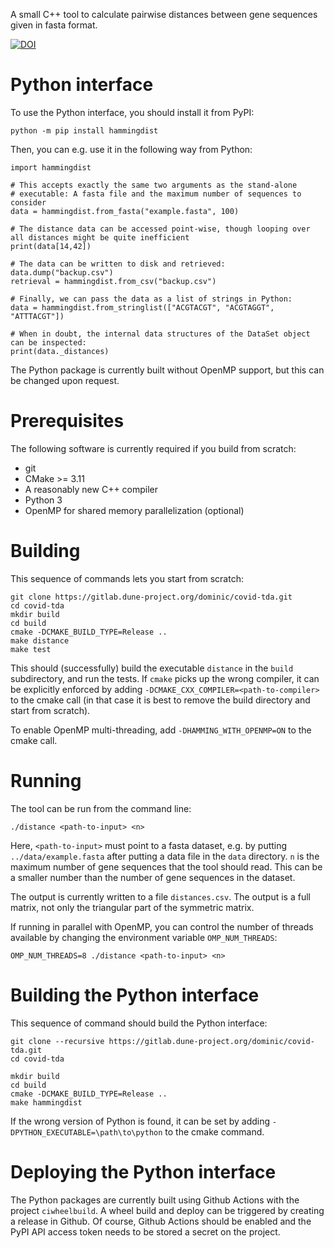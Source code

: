 A small C++ tool to calculate pairwise distances between gene sequences given in fasta format.

[![DOI](https://zenodo.org/badge/308676358.svg)](https://zenodo.org/badge/latestdoi/308676358)

# Python interface

To use the Python interface, you should install it from PyPI:

```
python -m pip install hammingdist
```

Then, you can e.g. use it in the following way from Python:

```
import hammingdist

# This accepts exactly the same two arguments as the stand-alone
# executable: A fasta file and the maximum number of sequences to consider
data = hammingdist.from_fasta("example.fasta", 100)

# The distance data can be accessed point-wise, though looping over all distances might be quite inefficient
print(data[14,42])

# The data can be written to disk and retrieved:
data.dump("backup.csv")
retrieval = hammingdist.from_csv("backup.csv")

# Finally, we can pass the data as a list of strings in Python:
data = hammingdist.from_stringlist(["ACGTACGT", "ACGTAGGT", "ATTTACGT"])

# When in doubt, the internal data structures of the DataSet object can be inspected:
print(data._distances)
```

The Python package is currently built without OpenMP support, but this can
be changed upon request.

# Prerequisites

The following software is currently required if you build from scratch:

* git
* CMake >= 3.11
* A reasonably new C++ compiler
* Python 3
* OpenMP for shared memory parallelization (optional)

# Building

This sequence of commands lets you start from scratch:

```
git clone https://gitlab.dune-project.org/dominic/covid-tda.git
cd covid-tda
mkdir build
cd build
cmake -DCMAKE_BUILD_TYPE=Release ..
make distance
make test
```

This should (successfully) build the executable `distance` in the `build` subdirectory,
and run the tests.
If `cmake` picks up the wrong compiler, it can be explicitly enforced by adding
`-DCMAKE_CXX_COMPILER=<path-to-compiler>` to the cmake call (in that case it is best
to remove the build directory and start from scratch).

To enable OpenMP multi-threading, add `-DHAMMING_WITH_OPENMP=ON` to the cmake call.

# Running

The tool can be run from the command line:

```
./distance <path-to-input> <n>
```

Here, `<path-to-input>` must point to a fasta dataset, e.g. by putting `../data/example.fasta`
after putting a data file in the `data` directory. `n` is the maximum number of gene
sequences that the tool should read. This can be a smaller number than the number of
gene sequences in the dataset.

The output is currently written to a file `distances.csv`. The output is a full
matrix, not only the triangular part of the symmetric matrix.

If running in parallel with OpenMP, you can control the number of threads available
by changing the environment variable `OMP_NUM_THREADS`:

```
OMP_NUM_THREADS=8 ./distance <path-to-input> <n>
```

# Building the Python interface

This sequence of command should build the Python interface:

```
git clone --recursive https://gitlab.dune-project.org/dominic/covid-tda.git
cd covid-tda

mkdir build
cd build
cmake -DCMAKE_BUILD_TYPE=Release ..
make hammingdist
```

If the wrong version of Python is found, it can be set by adding `-DPYTHON_EXECUTABLE=\path\to\python`
to the cmake command.

# Deploying the Python interface

The Python packages are currently built using Github Actions with the project
`ciwheelbuild`. A wheel build and deploy can be triggered by creating a release
in Github. Of course, Github Actions should be enabled and the PyPI API access
token needs to be stored a secret on the project.
